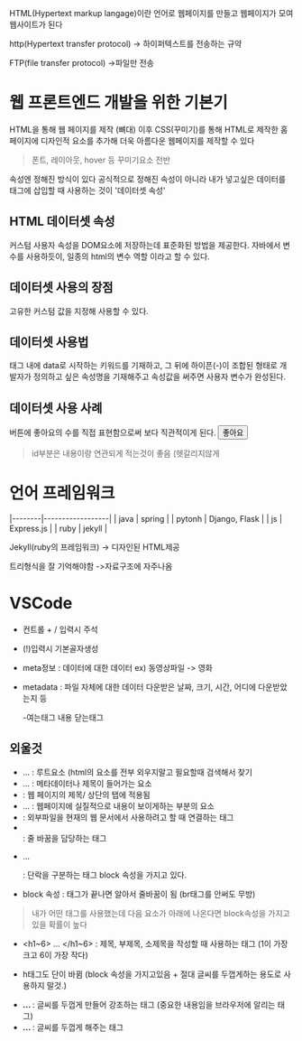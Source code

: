 HTML(Hypertext markup langage)이란 언어로 웹페이지를 만들고 웹페이지가 모여 웹사이트가 된다

http(Hypertext transfer protocol) -> 하이퍼텍스트를 전송하는 규약

FTP(file transfer protocol) ->파일만 전송

# 웹 프론트엔드 개발을 위한 기본기

HTML을 통해 웹 페이지를 제작 (뼈대)
이후 CSS(꾸미기)를 통해 HTML로 제작한 홈페이지에 디자인적 요소를 추가해 더욱 아름다운 웹페이지를 제작할 수 있다
> 폰트, 레이아웃, hover 등 꾸미기요소 전반

속성엔 정해진 방식이 있다
공식적으로 정해진 속성이 아니라 내가 넣고싶은 데이터를 태그에 삽입할 때 사용하는 것이 '데이터셋 속성'

## HTML 데이터셋 속성
커스텀 사용자 속성을 DOM요소에 저장하는데 표준화된 방법을 제공한다.
자바에서 변수를 사용하듯이, 일종의 html의 변수 역할 이라고 할 수 있다.

## 데이터셋 사용의 장점
고유한 커스텀 값을 지정해 사용할 수 있다.

## 데이터셋 사용법
태그 내에 data로 시작하는 키워드를 기재하고, 그 뒤에 하이픈(-)이 조합된 형태로 개발자가 정의하고 싶은 속성명을 기재해주고 속성값을 써주면 사용자 변수가 완성된다.

## 데이터셋 사용 사례
버튼에 좋아요의 수를 직접 표현함으로써 보다 직관적이게 된다.
<button data-id="341">좋아요</button>
>id부분은 내용이랑 연관되게 적는것이 좋음 (헷갈리지않게

# 언어      프레임워크
 |--------|------------------|
 | java   | spring           |
 | pytonh | Django, Flask    |
 | js     | Express.js       |
 | ruby   | jekyll           |

Jekyll(ruby의 프레임워크) -> 디자인된 HTML제공

트리형식을 잘 기억해야함 ->자료구조에 자주나옴

# VSCode

- 컨트롤 + / 입력시 주석
<!-- 주석(comment) : 브라우저에서 출력이 되지 않는 설명 문장 -->
<!-- 보통 코드에 대한 설명을 할 때 사용
 영역 안에 있으면 전부 주석으로 간주 -->

- (!)입력시 기본골자생성

<!DOCTYPE html> 
<!-- doctype : 문서의 타입을 선언하는 코드, 
 대소문자 구분할 필요 없음 -->
<html lang="en">
    <!-- html에서 최상위 태그(root태그) -->
<head>
    <!-- root태그의 자식태그
     현재 html 웹 페이지의 정보를 포함(meta데이터) 
     meta정보란 웹페이지에 대한 정보가 담긴것-->

 - meta정보 : 데이터에 대한 데이터
   ex) 동영상파일 -> 영화

- metadata : 파일 자체에 대한 데이터
  다운받은 날짜, 크기, 시간, 어디에 다운받았는지 등
    <meta charset="UTF-8">  <!-- UTF -> 컴퓨터내에서 글을 인코딩하는것  -->
    <meta name="viewport" content="width=device-width, initial<!-- 초기 -->-scale=1.0 <!-- 100% -->">
    <title>Document</title> <!-- HTML 페이지의 제목, 브라우저 상단의 웹페이지 탭에 제목으로 노출 -->
    -여는태그 내용   닫는태그
</head> 

<body> <!-- HTML문서에서 실질적으로 보이는 영역을 정의하는 구간 (이미지, 글. 링크, 테이블, 동영상 등 -->
    <!-- 주소창 아래 전부 body 영역
 띄워쓰기와 줄바꿈 전부 명령어 필요 -->
</body>
</html>

## 외울것
- <HTML> ... </HTML>: 루트요소 (html의 요소를 전부 외우지말고 필요할때 검색해서 찾기
- <head> ... </head>: 메타데이터나 제목이 들어가는 요소
- <title> ... </title>: 웹 페이지의 제목/ 상단의 탭에 적용됨
- <body> ... </body>: 웹페이지에 실질적으로 내용이 보이게하는 부분의 요소
- <link> : 외부파일을 현재의 웹 문서에서 사용하려고 할 때 연결하는 태그
- <br> : 줄 바꿈을 담당하는 태그
- <P> ... </P>: 단락을 구분하는 태그 block 속성을 가지고 있다.
* block 속성 : 태그가 끝나면 알아서 줄바꿈이 됨 (br태그를 안써도 무방)
> 내가 어떤 태그를 사용했는데 다음 요소가 아래에 나온다면 block속성을 가지고 있을 확률이 높다
- <h1~6> ... </h1~6> : 제목, 부제목, 소제목을 작성할 때 사용하는 태그 (1이 가장크고 6이 가장 작다)
* h태그도 단이 바뀜 (block 속성을 가지고있음 + 절대 글씨를 두껍게하는 용도로 사용하지 말것.)
- <strong> ... </strong> : 글씨를 두껍게 만들어 강조하는 태그 (중요한 내용임을 브라우저에 알리는 태그)
- <b> ... </b> : 글씨를 두껍게 해주는 태그

